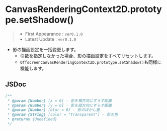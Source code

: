 # CanvasRenderingContext2D.prototype.setShadow()

> - First Appearance : `ver0.1.0`
> - Latest Update : `ver0.1.0`

- 影の描画設定を一括変更します。
    - 引数を指定しなかった場合、影の描画設定をすべてリセットします。
    - `OffscreenCanvasRenderingContext2D.prototype.setShadow()`も同様に機能します。

## JSDoc

```js
/**
 * @param {Number} [x = 0] - 影を横方向にずらす距離
 * @param {Number} [y = 0] - 影を縦方向にずらす距離
 * @param {Number} [blur = 0] - 影のぼかし量
 * @param {String} [color = "transparent"] - 影の色
 * @returns {Undefined}
 */
```